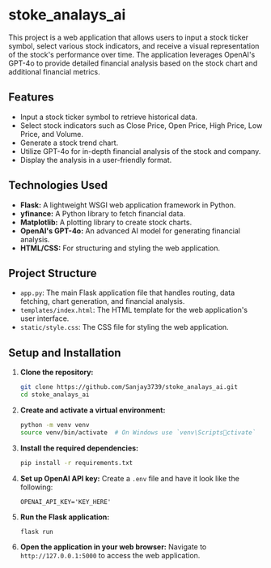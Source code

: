 # stoke_analays_ai

This project is a web application that allows users to input a stock ticker symbol, select various stock indicators, and receive a visual representation of the stock's performance over time. The application leverages OpenAI's GPT-4o to provide detailed financial analysis based on the stock chart and additional financial metrics.

## Features

- Input a stock ticker symbol to retrieve historical data.
- Select stock indicators such as Close Price, Open Price, High Price, Low Price, and Volume.
- Generate a stock trend chart.
- Utilize GPT-4o for in-depth financial analysis of the stock and company.
- Display the analysis in a user-friendly format.

## Technologies Used

- **Flask:** A lightweight WSGI web application framework in Python.
- **yfinance:** A Python library to fetch financial data.
- **Matplotlib:** A plotting library to create stock charts.
- **OpenAI's GPT-4o:** An advanced AI model for generating financial analysis.
- **HTML/CSS:** For structuring and styling the web application.

## Project Structure

- `app.py`: The main Flask application file that handles routing, data fetching, chart generation, and financial analysis.
- `templates/index.html`: The HTML template for the web application's user interface.
- `static/style.css`: The CSS file for styling the web application.

## Setup and Installation

1. **Clone the repository:**
   ```bash
   git clone https://github.com/Sanjay3739/stoke_analays_ai.git
   cd stoke_analays_ai
   ```

2. **Create and activate a virtual environment:**
   ```bash
   python -m venv venv
   source venv/bin/activate  # On Windows use `venv\Scriptsctivate`
   ```

3. **Install the required dependencies:**
   ```bash
   pip install -r requirements.txt
   ```

4. **Set up OpenAI API key:**
   Create a `.env` file and have it look like the following:
   ```
   OPENAI_API_KEY='KEY_HERE'
   ```

6. **Run the Flask application:**
   ```bash
   flask run
   ```

7. **Open the application in your web browser:**
   Navigate to `http://127.0.0.1:5000` to access the web application.
